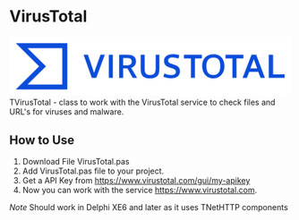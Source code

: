 # VirusTotal
![](/VirusTotalLogo.png)
TVirusTotal - class to work with the VirusTotal service to check files and URL's for viruses and malware.

How to Use
---------------
1. Download File VirusTotal.pas
2. Add VirusTotal.pas file to your project.
3. Get a API Key from https://www.virustotal.com/gui/my-apikey
4. Now you can work with the service https://www.virustotal.com.


*Note* Should work in Delphi XE6 and later as it uses TNetHTTP components
